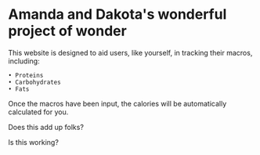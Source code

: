 # Amanda and Dakota's wonderful project of wonder

This website is designed to aid users, like yourself, in tracking their macros, including:

    • Proteins
    • Carbohydrates
    • Fats

Once the macros have been input, the calories will be automatically calculated for you.


Does this add up folks?

Is this working?
